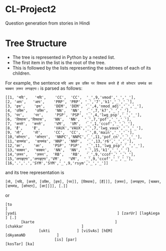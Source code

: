 # CL-Project2
Question generation from stories in Hindi

# Tree Structure
* The tree is represented in Python by a nested list.
* The first item in the list is the root of the tree.
* This is followed by the lists representing the subtrees of each of its children.

For example, the sentence `यदि आप इस उक्ति पर विश्वास करते हैं तो कोस्टर डयमंड का चक्कर ज़रूर लगाइएगा।` is parsed as follows:
```
[[1, 'यदि',   'यदि',    'CC',  'CC',  '_',9,'vmod','_','_'],
[2, 'आप',   'आप',    'PRP', 'PRP', '_','7','k1','_','_'],
[3, 'इस',    'इस',    'DEM', 'DEM', '_',4,'nmod_adj','_','_'],
[4, 'उक्ति',   'उक्ति',   'NN',  'NN',  '_',7,'k7','_','_'],
[5, 'पर',    'पर',     'PSP', 'PSP', '_',4,'lwg_psp','_','_'],
[6, 'विश्वास','विश्वास',   'NN',  'NN',  '_',7,'pof','_','_'],
[7, 'करते',  'करते',    'VM',  'VM',  '_',1,'ccof','_','_'],
[8, 'हैं',    'हैं',      'VAUX','VAUX','_',7,'lwg_vaux','_','_'],
[9, 'तो',    'तो',     'CC',  'CC',  '_',0,'main','_','_'],
[10,'कोस्टर',  'कोस्टर',  'NNPC','NNPC','_',11,'pof_cn','_','_'],
[11,'डायमंड',  'डायमंड', 'NNP', 'NNP',  '_',13,'r6','_','_'],
[12,'का',    'का',    'PSP', 'PSP',  '_',11,'lwg_psp','_','_'],
[13,'चक्कर',  'चक्कर',  'NN',  'NN',  '_',15,'k1','_','_'],
[14,'ज़रूर',   'ज़रूर',  'RB',   'RB',  '_',9,'ccof','_','_'],
[15,'लगाइएगा','लगाइएगा','VM',   'VM',  '_',9,'ccof','_','_'],
[16,'.','.','SYM','SYM','_',9,'rsym','_','_']]
```
and its tree representation is
```
[तो, [यदि, [करते, [उक्ति, [इस], [पर]], [विश्वास], [हैं]]], [ज़रूर], [लगाइएगा, [चक्कर, [डायमंड, [कोस्टर], [का]]]], [.]]
```
or
```
[to                                                                                                                 ]
[yadi                                             ] [zarUr] [lagAiega                                     ] [.]
       [karte                                    ]                     [chakkar                          ]
               [ukti            ] [viSvAs] [hEM]                                 [dAyamaND              ]
                      [is] [par]                                                           [kosTar] [ka]
```
